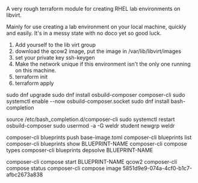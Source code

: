 A very rough terraform module for creating RHEL lab environments on libvirt.

Mainly for use creating a lab environment on your local machine, quickly and easily. It's in
a messy state with no doco yet so good luck.


1. Add yourself to the lib virt group
2. download the qcow2 image, put the image in /var/lib/libvirt/images
3. set your private key ssh-keygen
4. Make the network unique if this environment isn't the only one running on this machine.
5. terraform init
6. terraform apply


sudo dnf upgrade
sudo dnf install osbuild-composer composer-cli
sudo systemctl enable --now osbuild-composer.socket
sudo dnf install bash-completion

source /etc/bash_completion.d/composer-cli
sudo systemctl restart osbuild-composer
sudo usermod -a -G weldr student
newgrp weldr

composer-cli blueprints push base-image.toml
composer-cli blueprints list
composer-cli blueprints show BLUEPRINT-NAME
composer-cli compose types
composer-cli blueprints depsolve BLUEPRINT-NAME

composer-cli compose start BLUEPRINT-NAME qcow2
composer-cli compose status
composer-cli compose image 5851d9e9-074a-4cf0-b1c7-afbc2673a838